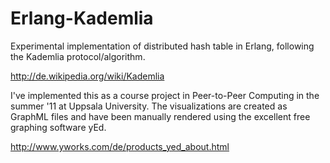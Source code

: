 Erlang-Kademlia
===============


Experimental implementation of distributed hash table in Erlang, following the Kademlia protocol/algorithm.

http://de.wikipedia.org/wiki/Kademlia

I've implemented this as a course project in Peer-to-Peer Computing in the summer '11 at Uppsala University.
The visualizations are created as GraphML files and have been manually rendered using the excellent free graphing software yEd.

http://www.yworks.com/de/products_yed_about.html
